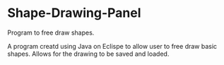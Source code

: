 # Shape-Drawing-Panel
Program to free draw shapes.

A program creatd using Java on Eclispe to allow user to free draw basic shapes. Allows for the drawing to be saved and loaded.
